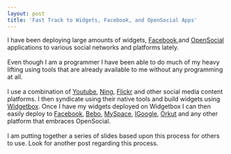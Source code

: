 ```yaml
---
layout: post
title: 'Fast Track to Widgets, Facebook, and OpenSocial Apps'
---
```

I have been deploying large amounts of widgets, <a href="http://www.facebook.com">Facebook </a>and <a href="http://code.google.com/apis/opensocial/">OpenSocial</a> applications to various social networks and platforms lately.<br /><br />Even though I am a programmer I have been able to do much of my heavy lifting using tools that are already available to me without any programming at all.<br /><br />I use a combination of <a href="http://www.youtube.com">Youtube</a>, <a href="http://www.ning.com">Ning</a>, <a href="http://www.flickr.com">Flickr</a> and other social media content platforms.  I then syndicate using their native tools and build widgets using <a href="http://www.widgetbox.com">Widgetbox</a>.  Once I have my widgets deployed on Widgetbox I can then easily deploy to <a href="http://www.facebook.com">Facebook</a>, <a href="http://www.%20bebo.com">Bebo</a>, <a href="http://www.myspace.com">MySpace</a>, <a href="http://www.google.com">IGoogle</a>, <a href="http://www.orkut.com">Orkut</a> and any other platform that embraces OpenSocial.<br /><br />I am putting together a series of slides based upon this process for others to use.  Look for another post regarding this process.